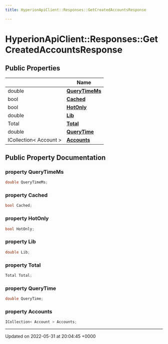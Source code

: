 ```yaml
---
title: HyperionApiClient::Responses::GetCreatedAccountsResponse

---
```


# HyperionApiClient::Responses::GetCreatedAccountsResponse





## Public Properties

|                | Name           |
| -------------- | -------------- |
| double | **[QueryTimeMs](/Classes/class_hyperion_api_client_1_1_responses_1_1_get_created_accounts_response.md#property-querytimems)**  |
| bool | **[Cached](/Classes/class_hyperion_api_client_1_1_responses_1_1_get_created_accounts_response.md#property-cached)**  |
| bool | **[HotOnly](/Classes/class_hyperion_api_client_1_1_responses_1_1_get_created_accounts_response.md#property-hotonly)**  |
| double | **[Lib](/Classes/class_hyperion_api_client_1_1_responses_1_1_get_created_accounts_response.md#property-lib)**  |
| Total | **[Total](/Classes/class_hyperion_api_client_1_1_responses_1_1_get_created_accounts_response.md#property-total)**  |
| double | **[QueryTime](/Classes/class_hyperion_api_client_1_1_responses_1_1_get_created_accounts_response.md#property-querytime)**  |
| ICollection< Account > | **[Accounts](/Classes/class_hyperion_api_client_1_1_responses_1_1_get_created_accounts_response.md#property-accounts)**  |

## Public Property Documentation

### property QueryTimeMs

```csharp
double QueryTimeMs;
```


### property Cached

```csharp
bool Cached;
```


### property HotOnly

```csharp
bool HotOnly;
```


### property Lib

```csharp
double Lib;
```


### property Total

```csharp
Total Total;
```


### property QueryTime

```csharp
double QueryTime;
```


### property Accounts

```csharp
ICollection< Account > Accounts;
```


-------------------------------

Updated on 2022-05-31 at 20:04:45 +0000